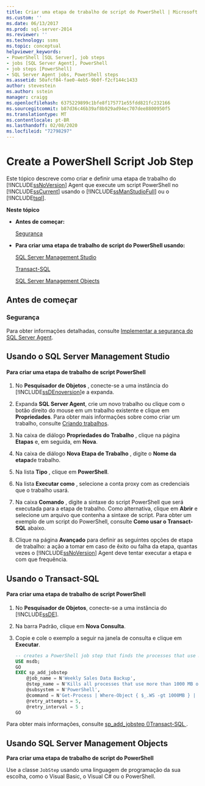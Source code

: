 ```yaml
---
title: Criar uma etapa de trabalho de script do PowerShell | Microsoft Docs
ms.custom: ''
ms.date: 06/13/2017
ms.prod: sql-server-2014
ms.reviewer: ''
ms.technology: ssms
ms.topic: conceptual
helpviewer_keywords:
- PowerShell [SQL Server], job steps
- jobs [SQL Server Agent], PowerShell
- job steps [PowerShell]
- SQL Server Agent jobs, PowerShell steps
ms.assetid: 50afcf84-fae0-4eb5-9b0f-f2cf144c1433
author: stevestein
ms.author: sstein
manager: craigg
ms.openlocfilehash: 6375229899c1bfe8f175771e55fdd821fc232166
ms.sourcegitcommit: b87d36c46b39af8b929ad94ec707dee8800950f5
ms.translationtype: MT
ms.contentlocale: pt-BR
ms.lasthandoff: 02/08/2020
ms.locfileid: "72798297"
---
```

# <a name="create-a-powershell-script-job-step"></a>Create a PowerShell Script Job Step
  Este tópico descreve como criar e definir uma etapa de trabalho do [!INCLUDE[ssNoVersion](../../includes/ssnoversion-md.md)] Agent que execute um script PowerShell no [!INCLUDE[ssCurrent](../../includes/sscurrent-md.md)] usando o [!INCLUDE[ssManStudioFull](../../includes/ssmanstudiofull-md.md)] ou o [!INCLUDE[tsql](../../includes/tsql-md.md)].  
  
 **Neste tópico**  
  
-   **Antes de começar:**  
  
     [Segurança](#Security)  
  
-   **Para criar uma etapa de trabalho de script do PowerShell usando:**  
  
     [SQL Server Management Studio](#SSMS)  
  
     [Transact-SQL](#TSQL)  
  
     [SQL Server Management Objects](#SMO)  
  
##  <a name="BeforeYouBegin"></a> Antes de começar  
  
###  <a name="Security"></a> Segurança  
 Para obter informações detalhadas, consulte [Implementar a segurança do SQL Server Agent](implement-sql-server-agent-security.md).  
  
##  <a name="SSMS"></a> Usando o SQL Server Management Studio  
  
#### <a name="to-create-a-powershell-script-job-step"></a>Para criar uma etapa de trabalho de script PowerShell  
  
1.  No **Pesquisador de Objetos** , conecte-se a uma instância do [!INCLUDE[ssDEnoversion](../../includes/ssdenoversion-md.md)]e a expanda.  
  
2.  Expanda **SQL Server Agent**, crie um novo trabalho ou clique com o botão direito do mouse em um trabalho existente e clique em **Propriedades**. Para obter mais informações sobre como criar um trabalho, consulte [Criando trabalhos](create-jobs.md).  
  
3.  Na caixa de diálogo **Propriedades do Trabalho** , clique na página **Etapas** e, em seguida, em **Nova**.  
  
4.  Na caixa de diálogo **Nova Etapa de Trabalho** , digite o **Nome da etapa**de trabalho.  
  
5.  Na lista **Tipo** , clique em **PowerShell**.  
  
6.  Na lista **Executar como** , selecione a conta proxy com as credenciais que o trabalho usará.  
  
7.  Na caixa **Comando** , digite a sintaxe do script PowerShell que será executada para a etapa de trabalho. Como alternativa, clique em **Abrir** e selecione um arquivo que contenha a sintaxe de script. Para obter um exemplo de um script do PowerShell, consulte **Como usar o Transact-SQL** abaixo.  
  
8.  Clique na página **Avançado** para definir as seguintes opções de etapa de trabalho: a ação a tomar em caso de êxito ou falha da etapa, quantas vezes o [!INCLUDE[ssNoVersion](../../includes/ssnoversion-md.md)] Agent deve tentar executar a etapa e com que frequência.  
  
##  <a name="TSQL"></a> Usando o Transact-SQL  
  
#### <a name="to-create-a-powershell-script-job-step"></a>Para criar uma etapa de trabalho de script PowerShell  
  
1.  No **Pesquisador de Objetos**, conecte-se a uma instância do [!INCLUDE[ssDE](../../includes/ssde-md.md)].  
  
2.  Na barra Padrão, clique em **Nova Consulta**.  
  
3.  Copie e cole o exemplo a seguir na janela de consulta e clique em **Executar**.  
  
    ```sql
    -- creates a PowerShell job step that finds the processes that use more than 1000 MB of memory and kills them  
    USE msdb;  
    GO  
    EXEC sp_add_jobstep  
        @job_name = N'Weekly Sales Data Backup',  
        @step_name = N'Kills all processes that use more than 1000 MB of memory',  
        @subsystem = N'PowerShell',  
        @command = N'Get-Process | Where-Object { $_.WS -gt 1000MB } | Stop-Process',   
        @retry_attempts = 5,  
        @retry_interval = 5 ;  
    GO  
    ```  
  
 Para obter mais informações, consulte [sp_add_jobstep &#40;&#41;Transact-SQL ](/sql/relational-databases/system-stored-procedures/sp-add-jobstep-transact-sql).  
  
##  <a name="SMO"></a>Usando SQL Server Management Objects  
 **Para criar uma etapa de trabalho de script do PowerShell**  
  
 Use a classe `JobStep` usando uma linguagem de programação da sua escolha, como o Visual Basic, o Visual C# ou o PowerShell.  
